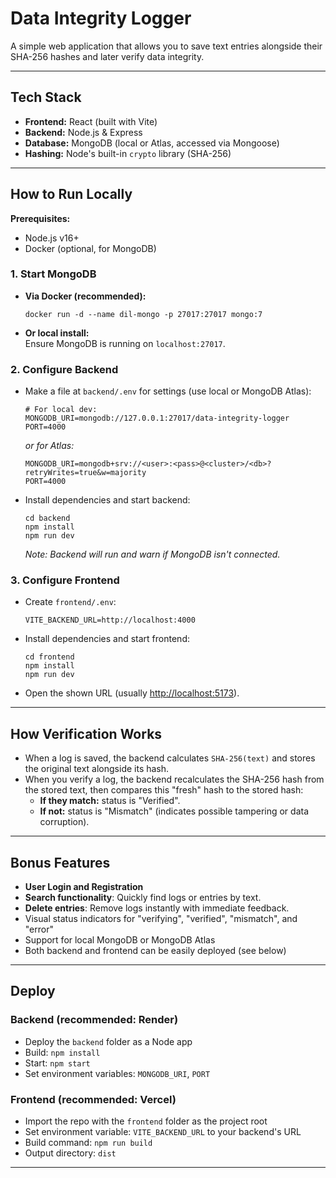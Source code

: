 # Data Integrity Logger

A simple web application that allows you to save text entries alongside their SHA-256 hashes and later verify data integrity. 

---

## Tech Stack

- **Frontend:** React (built with Vite)
- **Backend:** Node.js & Express
- **Database:** MongoDB (local or Atlas, accessed via Mongoose)
- **Hashing:** Node's built-in `crypto` library (SHA-256)

---

## How to Run Locally

**Prerequisites:**  
- Node.js v16+  
- Docker (optional, for MongoDB)

### 1. Start MongoDB

- **Via Docker (recommended):**  
  ```
  docker run -d --name dil-mongo -p 27017:27017 mongo:7
  ```
- **Or local install:**  
  Ensure MongoDB is running on `localhost:27017`.

### 2. Configure Backend

- Make a file at `backend/.env` for settings (use local or MongoDB Atlas):
  ```
  # For local dev:
  MONGODB_URI=mongodb://127.0.0.1:27017/data-integrity-logger
  PORT=4000
  ```
  _or for Atlas:_
  ```
  MONGODB_URI=mongodb+srv://<user>:<pass>@<cluster>/<db>?retryWrites=true&w=majority
  PORT=4000
  ```

- Install dependencies and start backend:
  ```
  cd backend
  npm install
  npm run dev
  ```
  _Note: Backend will run and warn if MongoDB isn't connected._

### 3. Configure Frontend

- Create `frontend/.env`:
  ```
  VITE_BACKEND_URL=http://localhost:4000
  ```

- Install dependencies and start frontend:
  ```
  cd frontend
  npm install
  npm run dev
  ```
- Open the shown URL (usually [http://localhost:5173](http://localhost:5173)).

---

## How Verification Works

- When a log is saved, the backend calculates `SHA-256(text)` and stores the original text alongside its hash.
- When you verify a log, the backend recalculates the SHA-256 hash from the stored text, then compares this "fresh" hash to the stored hash:
  - **If they match:** status is "Verified".
  - **If not:** status is "Mismatch" (indicates possible tampering or data corruption).

---

## Bonus Features

- **User Login and Registration**
- **Search functionality**: Quickly find logs or entries by text.
- **Delete entries**: Remove logs instantly with immediate feedback.
- Visual status indicators for "verifying", "verified", "mismatch", and "error"
- Support for local MongoDB or MongoDB Atlas
- Both backend and frontend can be easily deployed (see below)

---

## Deploy

### Backend (recommended: Render)
- Deploy the `backend` folder as a Node app
- Build: `npm install`
- Start: `npm start`
- Set environment variables: `MONGODB_URI`, `PORT`

### Frontend (recommended: Vercel)
- Import the repo with the `frontend` folder as the project root
- Set environment variable: `VITE_BACKEND_URL` to your backend's URL
- Build command: `npm run build`
- Output directory: `dist`

---
